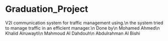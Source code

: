 # Graduation_Project
V2I communication system for traffic management using.\n
the system tried to manage traffic in an efficient manager.\n
Done by\n
Mohamed   Ahmed\n
Khalid  Alruwayti\n
Mahmoud Al Dahdouh\n
Abdulrahman   Al Bishi
